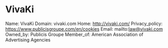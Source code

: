 
# VivaKi

Name: VivaKi
Domain: vivaki.com
Home: http://vivaki.com/
Privacy_policy: https://www.publicisgroupe.com/en/cookies
Email: mailto:law@vivaki.com
Owned_by: Publicis Groupe
Member_of: American Association of Advertising Agencies
